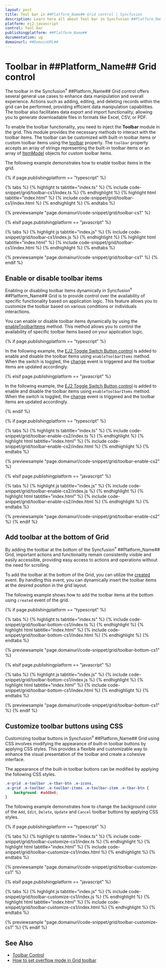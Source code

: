 ```yaml
---
layout: post
title: Tool bar in ##Platform_Name## Grid control | Syncfusion
description: Learn here all about Tool bar in Syncfusion ##Platform_Name## Grid control of Syncfusion Essential JS 2 and more.
platform: ej2-javascript
control: Tool bar 
publishingplatform: ##Platform_Name##
documentation: ug
domainurl: ##DomainURL##
---
```


# Toolbar in ##Platform_Name## Grid control

The toolbar in the Syncfusion<sup style="font-size:70%">&reg;</sup> ##Platform_Name## Grid control offers several general use cases to enhance data manipulation and overall experience. Actions such as adding, editing, and deleting records within the grid can be performed, providing efficient data manipulation capabilities. The toolbar also facilitates data export and import functionality, allowing you to generate downloadable files in formats like Excel, CSV, or PDF. 

To enable the toolbar functionality, you need to inject the **Toolbar** module in the grid. This module provides the necessary methods to interact with the toolbar items. The toolbar can be customized with built-in toolbar items or custom toolbar items using the [toolbar](../../api/grid/#toolbar) property. The `toolbar` property accepts an array of strings representing the built-in toolbar items or an array of [ItemModel](../../api/toolbar/itemModel/) objects for custom toolbar items.

The following example demonstrates how to enable toolbar items in the grid.

{% if page.publishingplatform == "typescript" %}

 {% tabs %}
{% highlight ts tabtitle="index.ts" %}
{% include code-snippet/grid/toolbar-cs1/index.ts %}
{% endhighlight %}
{% highlight html tabtitle="index.html" %}
{% include code-snippet/grid/toolbar-cs1/index.html %}
{% endhighlight %}
{% endtabs %}
        
{% previewsample "page.domainurl/code-snippet/grid/toolbar-cs1" %}

{% elsif page.publishingplatform == "javascript" %}

{% tabs %}
{% highlight js tabtitle="index.js" %}
{% include code-snippet/grid/toolbar-cs1/index.js %}
{% endhighlight %}
{% highlight html tabtitle="index.html" %}
{% include code-snippet/grid/toolbar-cs1/index.html %}
{% endhighlight %}
{% endtabs %}

{% previewsample "page.domainurl/code-snippet/grid/toolbar-cs1" %}
{% endif %}

## Enable or disable toolbar items

Enabling or disabling toolbar items dynamically in Syncfusion<sup style="font-size:70%">&reg;</sup> ##Platform_Name## Grid is to provide control over the availability of specific functionality based on application logic. This feature allows you to customize the toolbar based on various conditions or individuals interactions. 

You can enable or disable toolbar items dynamically by using the [enableToolbarItems](../../api/grid/#enabletoolbaritems) method. This method allows you to control the availability of specific toolbar items based on your application logic.

{% if page.publishingplatform == "typescript" %}
 
In the following example, the [EJ2 Toggle Switch Button control](../../switch/getting-started) is added to enable and disable the toolbar items using `enableToolbarItems` method. When the switch is toggled, the [change](../../api/switch/#change) event is triggered and the toolbar items are updated accordingly.

 {% elsif page.publishingplatform == "javascript" %}
 
In the following example, the [EJ2 Toggle Switch Button control](../../switch/es5-getting-started) is added to enable and disable the toolbar items using `enableToolbarItems` method. When the switch is toggled, the [change](../../api/switch/#change) event is triggered and the toolbar items are updated accordingly.

{% endif %}

{% if page.publishingplatform == "typescript" %}

 {% tabs %}
{% highlight ts tabtitle="index.ts" %}
{% include code-snippet/grid/toolbar-enable-cs2/index.ts %}
{% endhighlight %}
{% highlight html tabtitle="index.html" %}
{% include code-snippet/grid/toolbar-enable-cs2/index.html %}
{% endhighlight %}
{% endtabs %}
        
{% previewsample "page.domainurl/code-snippet/grid/toolbar-enable-cs2" %}

{% elsif page.publishingplatform == "javascript" %}

{% tabs %}
{% highlight js tabtitle="index.js" %}
{% include code-snippet/grid/toolbar-enable-cs2/index.js %}
{% endhighlight %}
{% highlight html tabtitle="index.html" %}
{% include code-snippet/grid/toolbar-enable-cs2/index.html %}
{% endhighlight %}
{% endtabs %}

{% previewsample "page.domainurl/code-snippet/grid/toolbar-enable-cs2" %}
{% endif %}

## Add toolbar at the bottom of Grid

By adding the toolbar at the bottom of the Syncfusion<sup style="font-size:70%">&reg;</sup> ##Platform_Name## Grid, important actions and functionality remain consistently visible and easily accessible, providing easy access to actions and operations without the need for scrolling.

To add the toolbar at the bottom of the Grid, you can utilize the [created](../../api/grid/#created) event. By handling this event, you can dynamically insert the toolbar items at the desired position in the grid layout.

The following example shows how to add the toolbar items at the bottom using `created` event of the grid.

{% if page.publishingplatform == "typescript" %}

 {% tabs %}
{% highlight ts tabtitle="index.ts" %}
{% include code-snippet/grid/toolbar-bottom-cs1/index.ts %}
{% endhighlight %}
{% highlight html tabtitle="index.html" %}
{% include code-snippet/grid/toolbar-bottom-cs1/index.html %}
{% endhighlight %}
{% endtabs %}
        
{% previewsample "page.domainurl/code-snippet/grid/toolbar-bottom-cs1" %}

{% elsif page.publishingplatform == "javascript" %}

{% tabs %}
{% highlight js tabtitle="index.js" %}
{% include code-snippet/grid/toolbar-bottom-cs1/index.js %}
{% endhighlight %}
{% highlight html tabtitle="index.html" %}
{% include code-snippet/grid/toolbar-bottom-cs1/index.html %}
{% endhighlight %}
{% endtabs %}

{% previewsample "page.domainurl/code-snippet/grid/toolbar-bottom-cs1" %}
{% endif %}

## Customize toolbar buttons using CSS

Customizing toolbar buttons in Syncfusion<sup style="font-size:70%">&reg;</sup> ##Platform_Name## Grid using CSS involves modifying the appearance of built-in toolbar buttons by applying CSS styles. This provides a flexible and customizable way to enhance the visual presentation of the toolbar and create a cohesive interface.

The appearance of the built-in toolbar buttons can be modified by applying the following CSS styles.

```css
.e-grid .e-toolbar .e-tbar-btn .e-icons,
.e-grid .e-toolbar .e-toolbar-items .e-toolbar-item .e-tbar-btn {
    background: #add8e6;   
}
```

The following example demonstrates how to change the background color of the `Add`, `Edit`, `Delete`, `Update` and `Cancel` toolbar buttons by applying CSS styles.

{% if page.publishingplatform == "typescript" %}

 {% tabs %}
{% highlight ts tabtitle="index.ts" %}
{% include code-snippet/grid/toolbar-customize-cs1/index.ts %}
{% endhighlight %}
{% highlight html tabtitle="index.html" %}
{% include code-snippet/grid/toolbar-customize-cs1/index.html %}
{% endhighlight %}
{% endtabs %}
        
{% previewsample "page.domainurl/code-snippet/grid/toolbar-customize-cs1" %}

{% elsif page.publishingplatform == "javascript" %}

{% tabs %}
{% highlight js tabtitle="index.js" %}
{% include code-snippet/grid/toolbar-customize-cs1/index.js %}
{% endhighlight %}
{% highlight html tabtitle="index.html" %}
{% include code-snippet/grid/toolbar-customize-cs1/index.html %}
{% endhighlight %}
{% endtabs %}

{% previewsample "page.domainurl/code-snippet/grid/toolbar-customize-cs1" %}
{% endif %}

## See Also

* [Toolbar Control](../../toolbar/getting-started)
* [How to set overflow mode in Grid toolbar](https://support.syncfusion.com/kb/article/9929/how-to-set-overflow-mode-in-grid-toolbar)